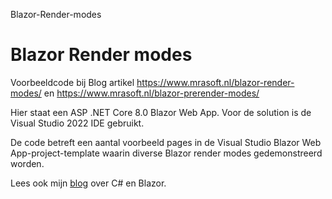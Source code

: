Blazor-Render-modes

# Blazor Render modes
Voorbeeldcode bij Blog artikel https://www.mrasoft.nl/blazor-render-modes/ en https://www.mrasoft.nl/blazor-prerender-modes/

Hier staat een ASP .NET Core 8.0 Blazor Web App. 
Voor de solution is de Visual Studio 2022 IDE gebruikt. 

De code betreft een aantal voorbeeld pages in de Visual Studio 
Blazor Web App-project-template waarin diverse Blazor render modes
gedemonstreerd worden.

Lees ook mijn [blog](https://www.mrasoft.nl) over C# en Blazor.
